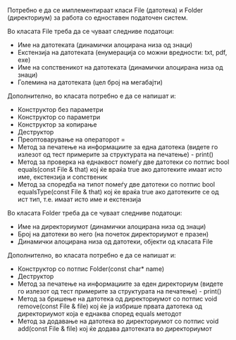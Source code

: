 Потребно е да се имплементираат класи File (датотека) и Folder (директориум) за работа со едноставен податочен систем.

Во класата File треба да се чуваат следниве податоци:

* Име на датотеката (динамички алоцирана низа од знаци)
* Екстензија на датотеката (енумерација со можни вредности: txt, pdf, exe)
* Име на сопственикот на датотеката (динамички алоцирана низа од знаци)
* Големина на датотеката (цел број на мегабајти)

Дополнително, во класата потребно е да се напишат и:

* Конструктор без параметри
* Конструктор со параметри
* Конструктор за копирање
* Деструктор
* Преоптоварување на операторот =
* Метод за печатење на информациите за една датотека (видете го излезот од тест примерите за структурата на печатење) - print()
* Метод за проверка на еднаквост помеѓу две датотеки со потпис bool equals(const File & that) кој ќе враќа true ако датотеките имаат исто име, екстензија и сопственик
* Метод за споредба на типот помеѓу две датотеки со потпис bool equalsType(const File & that) кој ќе враќа true ако датотеките се од ист тип, т.е. имаат исто име и екстензија

Во класата Folder треба да се чуваат следниве податоци:

* Име на директориумот (динамички алоцирана низа од знаци)
* Број на датотеки во него (на почеток директориумот е празен)
* Динамички алоцирана низа од датотеки, објекти од класата File

Дополнително, во класата потребно е да се напишат и:

* Конструктор со потпис Folder(const char* name)
* Деструктор
* Метод за печатење на информациите за еден директориум (видете го излезот од тест примерите за структурата на печатење) - print()
* Метод за бришење на датотека од директориумот со потпис void remove(const File & file) кој ќе ја избрише првата датотека од директориумот која е еднаква според equals методот
* Метод за додавање на датотека во директориумот со потпис void add(const File & file) кој ќе додава датотеката во директориумот